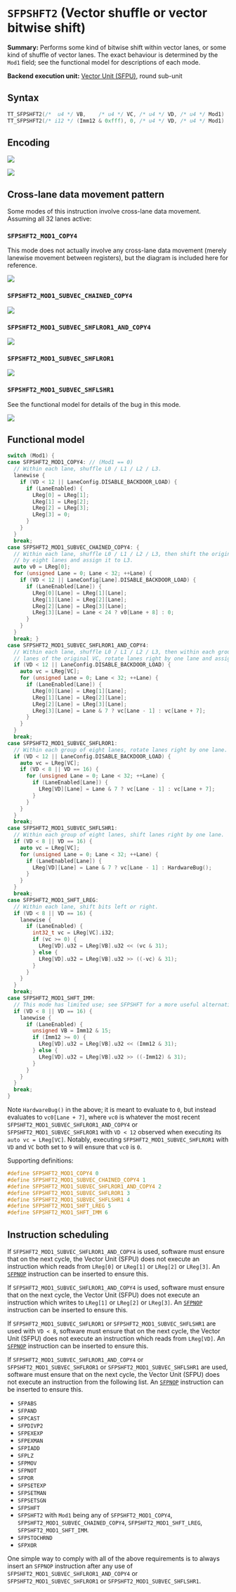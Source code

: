 # `SFPSHFT2` (Vector shuffle or vector bitwise shift)

**Summary:** Performs some kind of bitwise shift within vector lanes, or some kind of shuffle of vector lanes. The exact behaviour is determined by the `Mod1` field; see the functional model for descriptions of each mode.

**Backend execution unit:** [Vector Unit (SFPU)](VectorUnit.md), round sub-unit

## Syntax

```c
TT_SFPSHFT2(/*  u4 */ VB,    /* u4 */ VC, /* u4 */ VD, /* u4 */ Mod1)
TT_SFPSHFT2(/* i12 */ (Imm12 & 0xfff), 0, /* u4 */ VD, /* u4 */ Mod1)
```

## Encoding

![](../../../Diagrams/Out/Bits32_SFPSHFT2.svg)

![](../../../Diagrams/Out/Bits32_SFPSHFT2b.svg)

## Cross-lane data movement pattern

Some modes of this instruction involve cross-lane data movement. Assuming all 32 lanes active:

### `SFPSHFT2_MOD1_COPY4`

This mode does not actually involve any cross-lane data movement (merely lanewise movement between registers), but the diagram is included here for reference. 

![](../../../Diagrams/Out/CrossLane_COPY4.svg)

### `SFPSHFT2_MOD1_SUBVEC_CHAINED_COPY4`

![](../../../Diagrams/Out/CrossLane_CHAINED_COPY4.svg)

### `SFPSHFT2_MOD1_SUBVEC_SHFLROR1_AND_COPY4`

![](../../../Diagrams/Out/CrossLane_SHFLROR1_AND_COPY4.svg)

### `SFPSHFT2_MOD1_SUBVEC_SHFLROR1`

![](../../../Diagrams/Out/CrossLane_SHFLROR1.svg)

### `SFPSHFT2_MOD1_SUBVEC_SHFLSHR1`

See the functional model for details of the bug in this mode.

![](../../../Diagrams/Out/CrossLane_SHFLSHR1.svg)

## Functional model

```c
switch (Mod1) {
case SFPSHFT2_MOD1_COPY4: // (Mod1 == 0)
  // Within each lane, shuffle L0 / L1 / L2 / L3.
  lanewise {
    if (VD < 12 || LaneConfig.DISABLE_BACKDOOR_LOAD) {
      if (LaneEnabled) {
        LReg[0] = LReg[1];
        LReg[1] = LReg[2];
        LReg[2] = LReg[3];
        LReg[3] = 0;
      }
    }
  }
  break;
case SFPSHFT2_MOD1_SUBVEC_CHAINED_COPY4: {
  // Within each lane, shuffle L0 / L1 / L2 / L3, then shift the original L0 left
  // by eight lanes and assign it to L3.
  auto v0 = LReg[0];
  for (unsigned Lane = 0; Lane < 32; ++Lane) {
    if (VD < 12 || LaneConfig[Lane].DISABLE_BACKDOOR_LOAD) {
      if (LaneEnabled[Lane]) {
        LReg[0][Lane] = LReg[1][Lane];
        LReg[1][Lane] = LReg[2][Lane];
        LReg[2][Lane] = LReg[3][Lane];
        LReg[3][Lane] = Lane < 24 ? v0[Lane + 8] : 0;
      }
    }
  }
  break; }
case SFPSHFT2_MOD1_SUBVEC_SHFLROR1_AND_COPY4:
  // Within each lane, shuffle L0 / L1 / L2 / L3, then within each group of eight
  // lanes of the original VC, rotate lanes right by one lane and assign to L3.
  if (VD < 12 || LaneConfig.DISABLE_BACKDOOR_LOAD) {
    auto vc = LReg[VC];
    for (unsigned Lane = 0; Lane < 32; ++Lane) {
      if (LaneEnabled[Lane]) {
        LReg[0][Lane] = LReg[1][Lane];
        LReg[1][Lane] = LReg[2][Lane];
        LReg[2][Lane] = LReg[3][Lane];
        LReg[3][Lane] = Lane & 7 ? vc[Lane - 1] : vc[Lane + 7];
      }
    }
  }
  break;
case SFPSHFT2_MOD1_SUBVEC_SHFLROR1:
  // Within each group of eight lanes, rotate lanes right by one lane.
  if (VD < 12 || LaneConfig.DISABLE_BACKDOOR_LOAD) {
    auto vc = LReg[VC];
    if (VD < 8 || VD == 16) {
      for (unsigned Lane = 0; Lane < 32; ++Lane) {
        if (LaneEnabled[Lane]) {
          LReg[VD][Lane] = Lane & 7 ? vc[Lane - 1] : vc[Lane + 7];
        }
      }
    }
  }
  break;
case SFPSHFT2_MOD1_SUBVEC_SHFLSHR1:
  // Within each group of eight lanes, shift lanes right by one lane.
  if (VD < 8 || VD == 16) {
    auto vc = LReg[VC];
    for (unsigned Lane = 0; Lane < 32; ++Lane) {
      if (LaneEnabled[Lane]) {
        LReg[VD][Lane] = Lane & 7 ? vc[Lane - 1] : HardwareBug();
      }
    }
  }
  break;
case SFPSHFT2_MOD1_SHFT_LREG:
  // Within each lane, shift bits left or right.
  if (VD < 8 || VD == 16) {
    lanewise {
      if (LaneEnabled) {
        int32_t vc = LReg[VC].i32;
        if (vc >= 0) {
          LReg[VD].u32 = LReg[VB].u32 << (vc & 31);
        } else {
          LReg[VD].u32 = LReg[VB].u32 >> ((-vc) & 31);
        }
      }
    }
  }
  break;
case SFPSHFT2_MOD1_SHFT_IMM:
  // This mode has limited use; see SFPSHFT for a more useful alternative.
  if (VD < 8 || VD == 16) {
    lanewise {
      if (LaneEnabled) {
        unsigned VB = Imm12 & 15;
        if (Imm12 >= 0) {
          LReg[VD].u32 = LReg[VB].u32 << (Imm12 & 31);
        } else {
          LReg[VD].u32 = LReg[VB].u32 >> ((-Imm12) & 31);
        }
      }
    }
  }
  break;
}
```

Note `HardwareBug()` in the above; it is meant to evaluate to `0`, but instead evaluates to `vc0[Lane + 7]`, where `vc0` is whatever the most recent `SFPSHFT2_MOD1_SUBVEC_SHFLROR1_AND_COPY4` or `SFPSHFT2_MOD1_SUBVEC_SHFLROR1` with `VD < 12` observed when executing its `auto vc = LReg[VC]`. Notably, executing `SFPSHFT2_MOD1_SUBVEC_SHFLROR1` with `VD` and `VC` both set to `9` will ensure that `vc0` is `0`.

Supporting definitions:
```c
#define SFPSHFT2_MOD1_COPY4 0
#define SFPSHFT2_MOD1_SUBVEC_CHAINED_COPY4 1
#define SFPSHFT2_MOD1_SUBVEC_SHFLROR1_AND_COPY4 2
#define SFPSHFT2_MOD1_SUBVEC_SHFLROR1 3
#define SFPSHFT2_MOD1_SUBVEC_SHFLSHR1 4
#define SFPSHFT2_MOD1_SHFT_LREG 5
#define SFPSHFT2_MOD1_SHFT_IMM 6
```

## Instruction scheduling

If `SFPSHFT2_MOD1_SUBVEC_SHFLROR1_AND_COPY4` is used, software must ensure that on the next cycle, the Vector Unit (SFPU) does not execute an instruction which reads from `LReg[0]` or `LReg[1]` or `LReg[2]` or `LReg[3]`. An [`SFPNOP`](SFPNOP.md) instruction can be inserted to ensure this.

If `SFPSHFT2_MOD1_SUBVEC_SHFLROR1_AND_COPY4` is used, software must ensure that on the next cycle, the Vector Unit (SFPU) does not execute an instruction which writes to `LReg[1]` or `LReg[2]` or `LReg[3]`. An [`SFPNOP`](SFPNOP.md) instruction can be inserted to ensure this.

If `SFPSHFT2_MOD1_SUBVEC_SHFLROR1` or `SFPSHFT2_MOD1_SUBVEC_SHFLSHR1` are used with `VD < 8`, software must ensure that on the next cycle, the Vector Unit (SFPU) does not execute an instruction which reads from `LReg[VD]`. An [`SFPNOP`](SFPNOP.md) instruction can be inserted to ensure this.

If `SFPSHFT2_MOD1_SUBVEC_SHFLROR1_AND_COPY4` or `SFPSHFT2_MOD1_SUBVEC_SHFLROR1` or `SFPSHFT2_MOD1_SUBVEC_SHFLSHR1` are used, software must ensure that on the next cycle, the Vector Unit (SFPU) does not execute an instruction from the following list. An [`SFPNOP`](SFPNOP.md) instruction can be inserted to ensure this.
* `SFPABS`
* `SFPAND`
* `SFPCAST`
* `SFPDIVP2`
* `SFPEXEXP`
* `SFPEXMAN`
* `SFPIADD`
* `SFPLZ`
* `SFPMOV`
* `SFPNOT`
* `SFPOR`
* `SFPSETEXP`
* `SFPSETMAN`
* `SFPSETSGN`
* `SFPSHFT`
* `SFPSHFT2` with `Mod1` being any of `SFPSHFT2_MOD1_COPY4`, `SFPSHFT2_MOD1_SUBVEC_CHAINED_COPY4`, `SFPSHFT2_MOD1_SHFT_LREG`, `SFPSHFT2_MOD1_SHFT_IMM`.
* `SFPSTOCHRND`
* `SFPXOR`

One simple way to comply with all of the above requirements is to always insert an `SFPNOP` instruction after any use of `SFPSHFT2_MOD1_SUBVEC_SHFLROR1_AND_COPY4` or `SFPSHFT2_MOD1_SUBVEC_SHFLROR1` or `SFPSHFT2_MOD1_SUBVEC_SHFLSHR1`.
